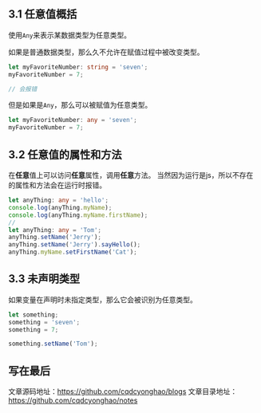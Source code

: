 ## 3.1 任意值概括
使用`Any`来表示某数据类型为任意类型。
​

如果是普通数据类型，那么久不允许在赋值过程中被改变类型。
```typescript
let myFavoriteNumber: string = 'seven';
myFavoriteNumber = 7;

// 会报错
```
但是如果是`Any`，那么可以被赋值为任意类型。
```typescript
let myFavoriteNumber: any = 'seven';
myFavoriteNumber = 7;
```


## 3.2 任意值的属性和方法
在**任意**值上可以访问**任意**属性，调用**任意**方法。
当然因为运行是js，所以不存在的属性和方法会在运行时报错。
```typescript
let anyThing: any = 'hello';
console.log(anyThing.myName);
console.log(anyThing.myName.firstName);
//
let anyThing: any = 'Tom';
anyThing.setName('Jerry');
anyThing.setName('Jerry').sayHello();
anyThing.myName.setFirstName('Cat');
```


## 3.3 未声明类型
如果变量在声明时未指定类型，那么它会被识别为任意类型。
```typescript
let something;
something = 'seven';
something = 7;

something.setName('Tom');
```


## 写在最后

文章源码地址：https://github.com/cqdcyonghao/blogs
文章目录地址：https://github.com/cqdcyonghao/notes